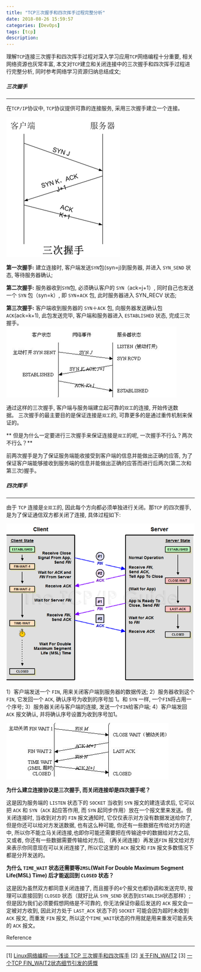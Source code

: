 ```yaml
---
title: "TCP三次握手和四次挥手过程完整分析"
date: 2018-08-26 15:59:57
categories: [DevOps]
tags: [tcp]
description:
---
```

理解`TCP`连接三次握手和四次挥手过程对深入学习应用`TCP`网络编程十分重要, 相关网络资源也灰常丰富,  本文对`TCP`建立和关闭连接中的三次握手和四次挥手过程进行完整分析, 同时参考网络学习资源归纳总结成文;
<!--more-->

##### 三次握手
* * * 
在`TCP/IP`协议中, `TCP`协议提供可靠的连接服务, 采用三次握手建立一个连接。

![](tcp-established-closed-process/established01.png)

**第一次握手:** 建立连接时, 客户端发送`SYN`包(syn=j)到服务器, 并进入 `SYN_SEND` 状态, 等待服务器确认;  

**第二次握手:** 服务器收到`SYN`包, 必须确认客户的 `SYN`（ack=j+1）, 同时自己也发送一个 `SYN` 包（syn=k）, 即 `SYN`+`ACK` 包, 此时服务器进入 SYN_RECV 状态;  

**第三次握手:** 客户端收到服务器的 `SYN`＋`ACK` 包, 向服务器发送确认包 `ACK`(ack=k+1), 此包发送完毕, 客户端和服务器进入 `ESTABLISHED` 状态, 完成三次握手。
 
![](tcp-established-closed-process/established02.png)

通过这样的三次握手, 客户端与服务端建立起可靠的`双工`的连接, 开始传送数据。 三次握手的最主要目的是保证连接是`双工`的, 可靠更多的是通过重传机制来保证的。

** 但是为什么一定要进行三次握手来保证连接是`双工`的呢, 一次握手不行么？两次不行么？**

前两次握手是为了保证服务端能收接受到客户端的信息并能做出正确的应答, 为了保证客户端能够接收到服务端的信息并能做出正确的应答而进行后两次(第二次和第三次)握手。 

##### 四次挥手
* * *
由于 `TCP` 连接是`全双工`的, 因此每个方向都必须单独进行关闭。那`TCP` 的四次握手, 是为了保证通信双方都关闭了连接, 具体过程如下: 

![](tcp-established-closed-process/tcp_close.png)

1）客户端发送一个 `FIN`, 用来关闭客户端到服务器的数据传送; 
2）服务器收到这个 `FIN`, 它发回一个 `ACK`, 确认序号为收到的序号加 1。和 `SYN` 一样, 一个`FIN`将占用一个序号; 
3）服务器关闭与客户端的连接, 发送一个`FIN`给客户端; 
4）客户端发回 `ACK` 报文确认, 并将确认序号设置为收到序号加1。

![](tcp-established-closed-process/closed.png)

**为什么建立连接协议是三次握手, 而关闭连接却是四次握手呢？**

这是因为服务端的 `LISTEN` 状态下的 `SOCKET` 当收到 `SYN` 报文的建连请求后, 它可以把 `ACK` 和 `SYN`（`ACK` 起应答作用, 而 `SYN` 起同步作用）放在一个报文里来发送。但关闭连接时, 当收到对方的 `FIN` 报文通知时, 它仅仅表示对方没有数据发送给你了, 但是你还可以给对方发送数据, 也有这么种可能, 你还有一些数据在传给对方的途中, 所以你不能立马关闭连接,也即你可能还需要把在传输途中的数据给对方之后, 又或者, 你还有一些数据需要传输给对方后, （再关闭连接）再发送`FIN` 报文给对方来表示你同意现在可以关闭连接了, 所以它这里的 `ACK` 报文和 `FIN` 报文多数情况下都是分开发送的。

**为什么 `TIME_WAIT` 状态还需要等`2MSL`(Wait For Double Maximum Segment Life(MSL) Time) 后才能返回到 `CLOSED` 状态？**

这是因为虽然双方都同意关闭连接了, 而且握手的`4`个报文也都协调和发送完毕, 按理可以直接回到 `CLOSED` 状态（就好比从 `SYN_SEND` 状态到`ESTABLISH`状态那样）; 但是因为我们必须要假想网络是不可靠的, 你无法保证你最后发送的 `ACK` 报文会一定被对方收到, 因此对方处于 `LAST_ACK` 状态下的 `SOCKET` 可能会因为超时未收到 `ACK` 报文, 而重发 `FIN` 报文, 所以这个`TIME_WAIT`状态的作用就是用来重发可能丢失的 `ACK` 报文。

Reference 

* * * 
[1] [Linux网络编程——浅谈 TCP 三次握手和四次挥手](https://blog.csdn.net/tennysonsky/article/details/45622395)
[2] [关于FIN_WAIT2](https://huoding.com/2016/09/05/542)
[3] [一个TCP FIN_WAIT2状态细节引发的感慨](https://blog.csdn.net/dog250/article/details/81256550)
